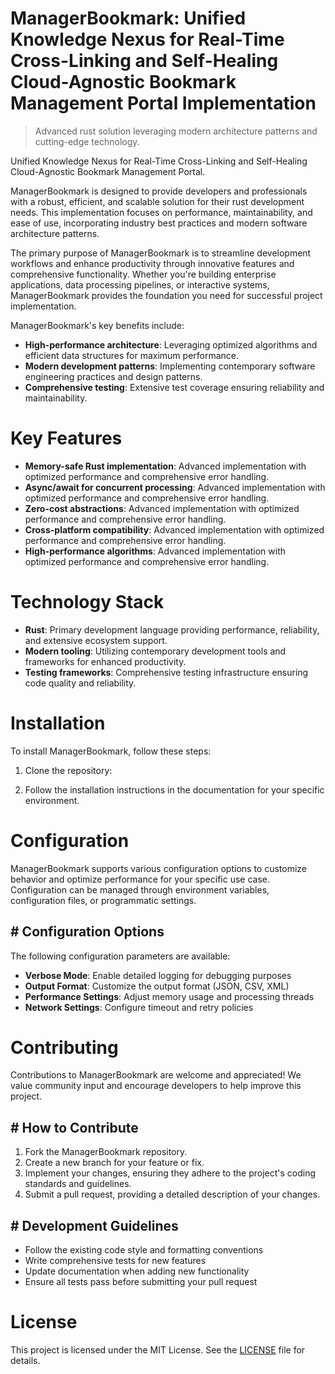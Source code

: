 <!-- fallback_ManagerBookmark_20250805182409_83308 -->

# ManagerBookmark: Unified Knowledge Nexus for Real-Time Cross-Linking and Self-Healing Cloud-Agnostic Bookmark Management Portal Implementation
> Advanced rust solution leveraging modern architecture patterns and cutting-edge technology.

Unified Knowledge Nexus for Real-Time Cross-Linking and Self-Healing Cloud-Agnostic Bookmark Management Portal.

ManagerBookmark is designed to provide developers and professionals with a robust, efficient, and scalable solution for their rust development needs. This implementation focuses on performance, maintainability, and ease of use, incorporating industry best practices and modern software architecture patterns.

The primary purpose of ManagerBookmark is to streamline development workflows and enhance productivity through innovative features and comprehensive functionality. Whether you're building enterprise applications, data processing pipelines, or interactive systems, ManagerBookmark provides the foundation you need for successful project implementation.

ManagerBookmark's key benefits include:

* **High-performance architecture**: Leveraging optimized algorithms and efficient data structures for maximum performance.
* **Modern development patterns**: Implementing contemporary software engineering practices and design patterns.
* **Comprehensive testing**: Extensive test coverage ensuring reliability and maintainability.

# Key Features

* **Memory-safe Rust implementation**: Advanced implementation with optimized performance and comprehensive error handling.
* **Async/await for concurrent processing**: Advanced implementation with optimized performance and comprehensive error handling.
* **Zero-cost abstractions**: Advanced implementation with optimized performance and comprehensive error handling.
* **Cross-platform compatibility**: Advanced implementation with optimized performance and comprehensive error handling.
* **High-performance algorithms**: Advanced implementation with optimized performance and comprehensive error handling.

# Technology Stack

* **Rust**: Primary development language providing performance, reliability, and extensive ecosystem support.
* **Modern tooling**: Utilizing contemporary development tools and frameworks for enhanced productivity.
* **Testing frameworks**: Comprehensive testing infrastructure ensuring code quality and reliability.

# Installation

To install ManagerBookmark, follow these steps:

1. Clone the repository:


2. Follow the installation instructions in the documentation for your specific environment.

# Configuration

ManagerBookmark supports various configuration options to customize behavior and optimize performance for your specific use case. Configuration can be managed through environment variables, configuration files, or programmatic settings.

## # Configuration Options

The following configuration parameters are available:

* **Verbose Mode**: Enable detailed logging for debugging purposes
* **Output Format**: Customize the output format (JSON, CSV, XML)
* **Performance Settings**: Adjust memory usage and processing threads
* **Network Settings**: Configure timeout and retry policies

# Contributing

Contributions to ManagerBookmark are welcome and appreciated! We value community input and encourage developers to help improve this project.

## # How to Contribute

1. Fork the ManagerBookmark repository.
2. Create a new branch for your feature or fix.
3. Implement your changes, ensuring they adhere to the project's coding standards and guidelines.
4. Submit a pull request, providing a detailed description of your changes.

## # Development Guidelines

* Follow the existing code style and formatting conventions
* Write comprehensive tests for new features
* Update documentation when adding new functionality
* Ensure all tests pass before submitting your pull request

# License

This project is licensed under the MIT License. See the [LICENSE](https://github.com/coralnws/ManagerBookmark/blob/main/LICENSE) file for details.
